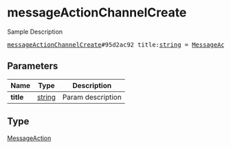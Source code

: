 # messageActionChannelCreate

Sample Description

<pre>
<a href="../constructor/messageActionChannelCreate.md">messageActionChannelCreate</a>#95d2ac92 title:<a href="../type/string.md">string</a> = <a href="../type/MessageAction.md">MessageAction</a>;
</pre>

## Parameters

| Name | Type | Description |
|------|:----:|-------------|
| **title** | [string](../type/string.md) | Param description |

## Type

[MessageAction](../type/MessageAction.md)
